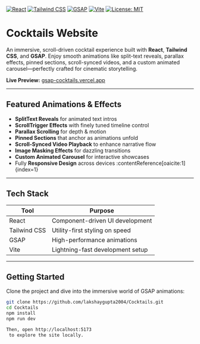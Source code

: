 
[![React](https://img.shields.io/badge/React-18-blue?logo=react)](https://react.dev/)
[![Tailwind CSS](https://img.shields.io/badge/Tailwind_CSS-3.2-teal?logo=tailwind-css)](https://tailwindcss.com/)
[![GSAP](https://img.shields.io/badge/GSAP-3.11-green?logo=greensock)](https://greensock.com/gsap/)
[![Vite](https://img.shields.io/badge/Vite-4.0-yellow?logo=vite)](https://vitejs.dev/)
[![License: MIT](https://img.shields.io/badge/License-MIT-lightgrey)](#license)

#  Cocktails Website

An immersive, scroll-driven cocktail experience built with **React**, **Tailwind CSS**, and **GSAP**. Enjoy smooth animations like split-text reveals, parallax effects, pinned sections, scroll-synced videos, and a custom animated carousel—perfectly crafted for cinematic storytelling.

**Live Preview:** [gsap-cocktails.vercel.app](https://cocktails-landing-page-beta.vercel.app)  

---

##  Featured Animations & Effects
- **SplitText Reveals** for animated text intros
- **ScrollTrigger Effects** with finely tuned timeline control
- **Parallax Scrolling** for depth & motion
- **Pinned Sections** that anchor as animations unfold
- **Scroll-Synced Video Playback** to enhance narrative flow
- **Image Masking Effects** for dazzling transitions
- **Custom Animated Carousel** for interactive showcases
- Fully **Responsive Design** across devices :contentReference[oaicite:1]{index=1}

---

##  Tech Stack
| Tool        | Purpose                          |
|-------------|----------------------------------|
| React       | Component-driven UI development  |
| Tailwind CSS| Utility-first styling on speed   |
| GSAP        | High-performance animations      |
| Vite        | Lightning-fast development setup |

---

##  Getting Started

Clone the project and dive into the immersive world of GSAP animations:

```bash
git clone https://github.com/lakshaygupta2004/Cocktails.git
cd Cocktails
npm install
npm run dev

Then, open http://localhost:5173
 to explore the site locally. 

```


